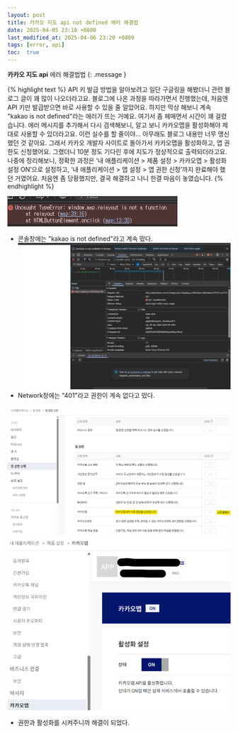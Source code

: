 ```yaml
---
layout: post
title: 카카오 지도 api not defined 에러 해결법
date: 2025-04-05 23:18 +0800
last_modified_at: 2025-04-06 23:20 +0800
tags: [error, api]
toc:  true
---
```

 **카카오 지도 api** 에러 해결법법
{: .message }

{% highlight text %}
API 키 발급 방법을 알아보려고 일단 구글링을 해봤더니 관련 블로그 글이 꽤 많이 나오더라고요.
블로그에 나온 과정을 따라가면서 진행했는데, 처음엔 API 키만 발급받으면 바로 사용할 수 있을 줄 알았어요. 
하지만 막상 해보니 계속 "kakao is not defined"라는 에러가 뜨는 거예요. 여기서 좀 헤매면서 시간이 꽤 걸렸습니다.
에러 메시지를 추가해서 다시 검색해보니, 알고 보니 카카오맵을 활성화해야 제대로 사용할 수 있더라고요. 이런 실수를 할 줄이야… 
아무래도 블로그 내용만 너무 맹신했던 것 같아요. 
그래서 카카오 개발자 사이트로 돌아가서 카카오맵을 활성화하고, 앱 권한도 신청했어요. 그랬더니 10분 정도 기다린 후에 지도가 정상적으로 출력되더라고요. 
나중에 정리해보니, 정확한 과정은 ‘내 애플리케이션 > 제품 설정 > 카카오맵 > 활성화 설정 ON’으로 설정하고, 
‘내 애플리케이션 > 앱 설정 > 앱 권한 신청’까지 완료해야 했던 거였어요. 처음엔 좀 당황했지만, 결국 해결하고 나니 한결 마음이 놓였습니다.
{% endhighlight %}


![지도 에러](/notd.png "에러 사진")
- 콘솔창에는 "kakao is not defined"라고 계속 떴다.
![지도 에러2](/지도오류.png "에러 사진2")
- Network창에는 "401"라고 권한이 계속 없다고 떴다.

![설정](/지도권한.png "설정")
![설정2](/활성화.png "설정2")
- 권한과 활성화를 시켜주니까 해결이 되었다.

